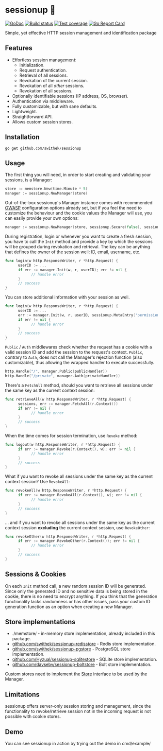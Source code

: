 # sessionup 🚀

[![GoDoc](https://godoc.org/github.com/swithek/sessionup?status.png)](https://godoc.org/github.com/swithek/sessionup)
[![Build status](https://travis-ci.org/swithek/sessionup.svg?branch=master)](https://travis-ci.org/swithek/sessionup)
[![Test coverage](http://gocover.io/_badge/github.com/swithek/sessionup)](https://gocover.io/github.com/swithek/sessionup)
[![Go Report Card](https://goreportcard.com/badge/github.com/swithek/sessionup)](https://goreportcard.com/report/github.com/swithek/sessionup)

Simple, yet effective HTTP session management and identification package

## Features
- Effortless session management:
  - Initialization.
  - Request authentication.
  - Retrieval of all sessions.
  - Revokation of the current session.
  - Revokation of all *other* sessions.
  - Revokation of all sessions.
- Optionally identifiable sessions (IP address, OS, browser).
- Authentication via middleware.
- Fully customizable, but with sane defaults.
- Lightweight.
- Straightforward API.
- Allows custom session stores.

## Installation
```
go get github.com/swithek/sessionup
```

## Usage
The first thing you will need, in order to start creating and validating your sessions, is a Manager:
```go
store := memstore.New(time.Minute * 5)
manager := sessionup.NewManager(store)
```

Out-of-the-box sessionup's Manager instance comes with recommended [OWASP](https://github.com/OWASP/CheatSheetSeries/blob/master/cheatsheets/Session_Management_Cheat_Sheet.md#binding-the-session-id-to-other-user-properties) 
configuration options already set, but if you feel the need to customize the behaviour and the cookie values the Manager
will use, you can easily provide your own options:
```go
manager := sessionup.NewManager(store, sessionup.Secure(false), sessionup.ExpiresIn(time.Hour * 24))
```

During registration, login or whenever you want to create a fresh session, you have to call the `Init` method and provide
a key by which the sessions will be grouped during revokation and retrieval. The key can be anything that defines the owner 
of the session well: ID, email, username, etc.
```go
func login(w http.ResponseWriter, r *http.Request) {
      userID := ...
      if err := manager.Init(w, r, userID); err != nil {
            // handle error
      }
      // success
}
```

You can store additional information with your session as well.
```go
func login(w http.ResponseWriter, r *http.Request) {
      userID := ...
      err := manager.Init(w, r, userID, sessionup.MetaEntry("permission", "write"), sessionup.MetaEntry("age", "111"))
      if err != nil {
            // handle error
      }
      // success
}
```

`Public` / `Auth` middlewares check whether the request has a cookie with a valid session ID and add the session to the request's 
context. `Public`, contrary to `Auth`, does not call the Manager's rejection function (also customizable), thus allowing the wrapped 
handler to execute successfully.
```go
http.Handle("/", manager.Public(publicHandler))
http.Handle("/private", manager.Auth(privateHandler))
```

There's a `FetchAll` method, should you want to retrieve all sessions under the same key as the current context session:
```go
func retrieveAll(w http.ResponseWriter, r *http.Request) {
      sessions, err := manager.FetchAll(r.Context())
      if err != nil {
            // handle error
      }
      // success
}
```

When the time comes for session termination, use `Revoke` method:
```go
func logout(w http.ResponseWriter, r *http.Request) {	
      if err := manager.Revoke(r.Context(), w); err != nil {
            // handle error
      }
      // success
}
```

What if you want to revoke all sessions under the same key as the current context session? Use `RevokeAll`:
```go
func revokeAll(w http.ResponseWriter, r *http.Request) {
      if err := manager.RevokeAll(r.Context(), w); err != nil {
            // handle error
      }
      // success
}
```

... and if you want to revoke all sessions under the same key as the current context session **excluding** the
current context session, use `RevokeOther`:
```go
func revokeOther(w http.ResponseWriter, r *http.Request) {
      if err := manager.RevokeOther(r.Context()); err != nil {
            // handle error
      }
      // success
}
```

## Sessions & Cookies
On each `Init` method call, a new random session ID will be generated. Since only the generated ID and no sensitive
data is being stored in the cookie, there is no need to encrypt anything. If you think that the generation functionality
lacks randomness or has other issues, pass your custom ID generation function as an option when creating a new Manager.

## Store implementations
- ./memstore/ - in-memory store implementation, already included in this package.
- [github.com/swithek/sessionup-redisstore](https://github.com/swithek/sessionup-redisstore) - Redis store implementation.
- [github.com/swithek/sessionup-pgstore](https://github.com/swithek/sessionup-pgstore) - PostgreSQL store implementation.
- [github.com/Hyzual/sessionup-sqlitestore](https://github.com/Hyzual/sessionup-sqlitestore) - SQLite store implementation.
- [github.com/davseby/sessionup-boltstore](https://github.com/davseby/sessionup-boltstore) - Bolt store implementation.

Custom stores need to implement the [Store](https://godoc.org/github.com/swithek/sessionup#Store) interface to be used by the Manager.

## Limitations
sessionup offers server-only session storing and management, since the functionality to revoke/retrieve session not in the 
incoming request is not possible with cookie stores.

## Demo
You can see sessionup in action by trying out the demo in cmd/example/
